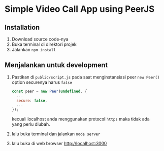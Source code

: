 # Simple Video Call App using PeerJS

## Installation
1. Download source code-nya
2. Buka terminal di direktori projek
3. Jalankan `npm install`

## Menjalankan untuk development
1. Pastikan di `public/script.js` pada saat menginstansiasi peer `new Peer()` option securenya harus `false`
    ```javascript
    const peer = new Peer(undefined, {
      ...
      secure: false,
      ...
    });
    ```
    kecuali localhost anda menggunakan protocol `https` maka tidak ada yang perlu diubah.

2. lalu buka terminal dan jalankan `node server`
3. lalu buka di web browser [http://localhost:3000](http://localhost:3000)